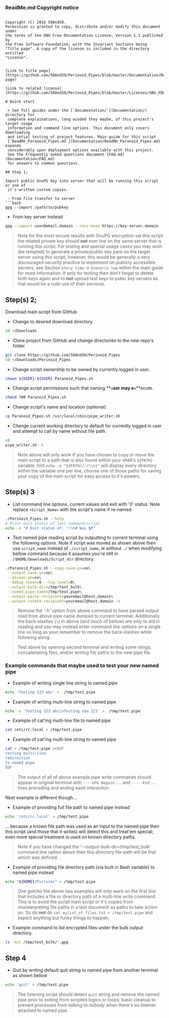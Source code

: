 ### ReadMe.md Copyright notice

 > ```
    Copyright (C) 2016 S0AndS0.
    Permission is granted to copy, distribute and/or modify this document under
    the terms of the GNU Free Documentation License, Version 1.3 published by
    the Free Software Foundation; with the Invariant Sections being
    "Title page". A copy of the license is included in the directory entitled
    "License".
```

[Link to title page](https://github.com/S0AndS0/Perinoid_Pipes/blob/master/Documentation/ReadMe_Paranoid_Pipes.md#title-page)

[Link to related license](https://github.com/S0AndS0/Perinoid_Pipes/blob/master/Licenses/GNU_FDLv1.3_ReadMe_Paranoid_Pipes.md)

# Quick start

 > See full guides under the [`Documentation/`](Documentation/) directory for
 complete explainations, long winded they maybe, of this project's target usage
 information and command line options. This document only covers downloading
 and intial testing of project features. Main guide for this script
 [`ReadMe_Paranoid_Pipes.md`](Documentation/ReadMe_Paranoid_Pipes.md) expands
 considerably upon deployment options available with this project.
 See the Frequently asked questions document [FAQ.md](Documentation/FAQ.md)
 for answers to common questions.

## Step 1; 

Import public GnuPG key into server that will be running this script or one of
 it's written custom copies.

 - From file transfer to server
```bash
gpg --import /path/to/pubkey
```

 - From key server instead
```bash
gpg --import user@email.domain --recv-keys https://key-server.domain
```

 > Note for the most secure results with GnuPG encryption via this script the
 related private key should **not** ever live on the same server that is
 running this script. For testing and special usage cases you may wish (be
 tempted) to generate a private/public key pare on the target server using
 this script, however, this would be generally a very discouraged security
 practice to implement on publicly accessible servers; see Section
 `Story time` -> `Scenario two` within the main guide for more information.
 If only for testing then don't forget to delete both keys again and to **not**
 upload test keys to pubic key servers as that would be a rude use of their
 services.

## Step(s) 2; 

Download main script from GitHub

 - Change to desired download directory.
```bash
cd ~/Downloads
```

 - Clone project from GitHub and change directories to the new repo's folder
```bash
git clone https://github.com/S0AndS0/Perinoid_Pipes
cd ~/Downloads/Perinoid_Pipes
```

 - Change script ownership to be owned by currently logged in user.
```bash
chown ${USER}:${USER} Paranoid_Pipes.sh
```

 - Change script permissions such that owning **`u`**ser may e**`x`**ecute.
```bash
chmod 700 Paranoid_Pipes.sh
```

 - Change script's name and location (optional)
```bash
cp Paranoid_Pipes.sh /usr/local/sbin/pipe_writer.sh
```

 - Change current working directory to default for currently logged in user
 and attempt to call by name without file path.
```bash
cd
pipe_writer.sh -h
```
 > Note above will only work if you have chosen to copy or move the main
 script to a path that is also found within your shell's `${PATH}` variable;
 hint `echo -e "${PATH//:/\\n}"` will display every directory within the
 variable one per line, choose one of those paths for saving your copy of the
 main script for easy access to it's powers.

## Step(s) 3

 - List command line options, current values and exit with '0' status. Note
 replace `<Script_Name>` with the script's name if re-named
```bash
./Perinoid_Pipes.sh --help
# Print exit status of last command/script
echo -e "# Exit status of: !!\n# Was $?"
```

 - Test named pipe reading script by outputting to current terminal using the
 following options. Note if script was moved as shown above then use
 `script_name` instead of `./script_name`, ie without `./` when modifying
 bellow command because it assumes you're still in
 `/$HOME/Downloads/Script_dir` directory.
```bash
./Paranoid_Pipes.sh --copy-save-yn=no\
 --output-save-yn=no\
 --disown-yn=no\
 --debug-level=5 --log-level=0\
 --output-bulk-dir=/tmp/test_bulk\
 --named-pipe-name=/tmp/test.pipe\
 --output-parse-recipient=youremail@host.domain\
 --output-rotate-recipient=youremail@host.domain -h
```
 > Remove the '-h' option from above command to have parsed output read from
 above pipe name dumped to current terminal. Additionally the back-slashes
 (`\`) in above (and much of bellow) are only to aid in reading and you may
 instead enter command line options on a single line so long as your remember
 to remove the back-slashes while following along.

 > Test above by opening second terminal and writing some stings, concatenating
 files, and/or writing file paths to the new pipe file.

### Example commands that maybe used to test your new named pipe

 - Example of writing single line string to named pipe
```bash
echo 'Testing 123 abc' >  /tmp/test.pipe
```

 - Example of writing multi-line string to named pipe
```bash
echo -e 'Testing 123 abc\nTesting cba 321' >  /tmp/test.pipe
```

 - Example of cat'ing multi-line file to named pipe
```bash
cat /etc/rc.local > /tmp/test.pipe
```

 - Example of cat'ing multi-line string to named pipe
```bash
cat > /tmp/test.pipe <<EOF
testing multi-line
redirection
to named pipe
EOF
```
 > The output of all of above example pipe write commands should appear in
 original terminal with `----GPG Beguin...` and `-----End...` lines preceding
 and ending each interaction.

Next example is different though...

 - Example of providing full file path to named pipe instead
```bash
echo '/etc/rc.local' > /tmp/test.pipe
```

... because a known file path was used as an input to the named pipe then this
 script (and those that it writes) will detect this and treat'em special; even
 more special treatment is used on known directory paths.

 > Note if you have changed the '--output-bulk-dir=/tmp/test_bulk' command
 line option above then this directory file path will be that which was defined.

 - Example of providing file directory path (via built in Bash variable) to
 named pipe instead
```bash
echo "${HOME}/Pictures" > /tmp/test.pipe
```

 > One *gotcha* the above two examples will only work on the first line that
 includes a file or directory path of a multi-line write command. This is to
 avoid the script main script or it's copies from misinterpreting file paths
 in a text document as paths to take action on. So do **not** do
 `cat mylist_of_files.txt > /tmp/test.pipe` and expect anything but funky
 things to happen.

 - Example command to list encrypted files under the bulk output directory.
```bash
ls -hal /tmp/test_bulk/*.gpg
```

## Step 4

 - Quit by writing default quit string to named pipe from another terminal as
 shown bellow
```bash
echo 'quit' > /tmp/test.pipe
```

 > The listening script should detect `quit` string and remove the named pipe
 prior to exiting from scripted logics or loops; basic cleanup to prevent
 processes from *talking* to *nobody* when there's no listener attached to
 named pipe.
